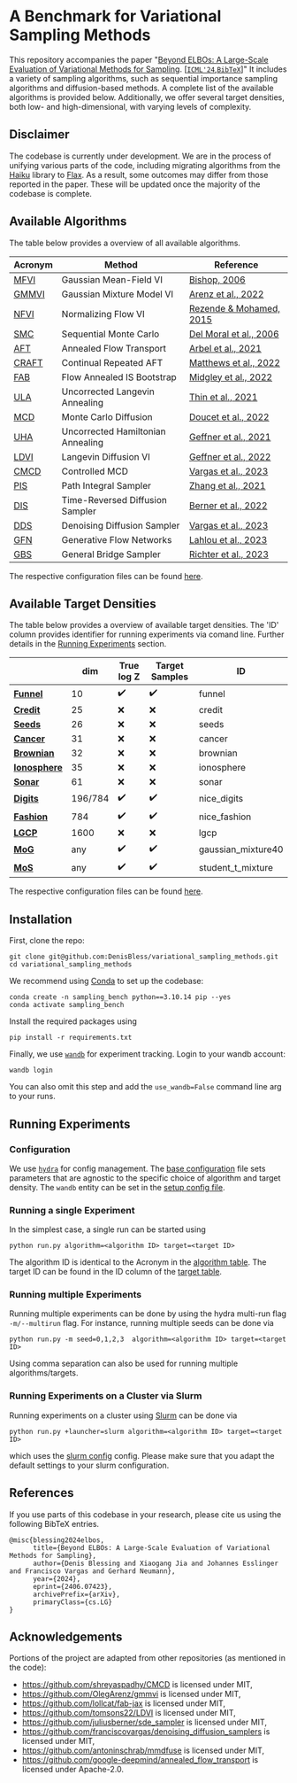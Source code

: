 # A Benchmark for Variational Sampling Methods

This repository accompanies the paper "[Beyond ELBOs: A Large-Scale Evaluation of Variational Methods for Sampling](https://arxiv.org/abs/2406.07423). [[`ICML'24`](https://openreview.net/forum?id=fVg9YrSllr),[`BibTeX`](#references)]" It includes a variety of sampling algorithms, such as sequential importance sampling algorithms and diffusion-based methods. A complete list of the available algorithms is provided below. Additionally, we offer several target densities, both low- and high-dimensional, with varying levels of complexity.
## Disclaimer
The codebase is currently under development. We are in the process of unifying various parts of the code, 
including migrating algorithms from the [Haiku](https://github.com/google-deepmind/dm-haiku) library to [Flax](https://github.com/google/flax). As a result, 
some outcomes may differ from those reported in the paper. 
These will be updated once the majority of the codebase is complete.

## Available Algorithms
The table below provides a overview of all available algorithms.

| **Acronym**               | **Method**                        | **Reference**                                                                                                                          |
|---------------------------|-----------------------------------|----------------------------------------------------------------------------------------------------------------------------------------|
| [MFVI](algorithms/mfvi)   | Gaussian Mean-Field VI            | [Bishop, 2006](https://www.microsoft.com/en-us/research/uploads/prod/2006/01/Bishop-Pattern-Recognition-and-Machine-Learning-2006.pdf) | 
| [GMMVI](algorithms/gmmvi) | Gaussian Mixture Model VI         | [Arenz et al., 2022](https://arxiv.org/abs/2209.11533)                                                                                 | 
| [NFVI](algorithms/nfvi)   | Normalizing Flow VI               | [Rezende & Mohamed, 2015](https://arxiv.org/abs/1505.05770)                                                                            |
| [SMC](algorithms/smc)     | Sequential Monte Carlo            | [Del Moral et al., 2006](https://www.stats.ox.ac.uk/~doucet/delmoral_doucet_jasra_sequentialmontecarlosamplersJRSSB.pdf)               | 
| [AFT](algorithms/aft)     | Annealed Flow Transport           | [Arbel et al., 2021](https://arxiv.org/abs/2102.07501)                                                                                 | 
| [CRAFT](algorithms/craft) | Continual Repeated AFT            | [Matthews et al., 2022](https://arxiv.org/abs/2201.13117)                                                                              |
| [FAB](algorithms/fab)     | Flow Annealed IS Bootstrap        | [Midgley et al., 2022](https://arxiv.org/abs/2208.01893)                                                                               | 
| [ULA](algorithms/ula)     | Uncorrected Langevin Annealing    | [Thin et al., 2021](https://arxiv.org/abs/2106.15921)                                                                                  | 
| [MCD](algorithms/mcd)     | Monte Carlo Diffusion             | [Doucet et al., 2022](https://arxiv.org/abs/2208.07698)                                                                                | 
| [UHA](algorithms/uha)     | Uncorrected Hamiltonian Annealing | [Geffner et al., 2021](https://arxiv.org/abs/2107.04150)                                                                               |
| [LDVI](algorithms/ldvi)   | Langevin Diffusion VI             | [Geffner et al., 2022](https://arxiv.org/abs/2208.07743)                                                                               | 
| [CMCD](algorithms/cmcd)   | Controlled MCD                    | [Vargas et al., 2023](https://arxiv.org/abs/2307.01050)                                                                                | 
| [PIS](algorithms/pis)     | Path Integral Sampler             | [Zhang et al., 2021](https://arxiv.org/abs/2111.15141)                                                                                 | 
| [DIS](algorithms/dis)     | Time-Reversed Diffusion Sampler   | [Berner et al., 2022](https://openreview.net/pdf?id=oYIjw37pTP)                                                                        | 
| [DDS](algorithms/dds)     | Denoising Diffusion Sampler       | [Vargas et al., 2023](https://arxiv.org/abs/2302.13834)                                                                                | 
| [GFN](algorithms/gfn)     | Generative Flow Networks          | [Lahlou et al., 2023](https://arxiv.org/abs/2301.12594)                                                                                | 
| [GBS](algorithms/gbs)     | General Bridge Sampler            | [Richter et al., 2023](https://arxiv.org/abs/2307.01198)                                                                               | 
The respective configuration files can be found [here](configs/algorithm).

## Available Target Densities
The table below provides a overview of available target densities. The 'ID' column provides identifier for running experiments 
via comand line. Further details in the [Running Experiments](#running-experiments) section.

|                                         | dim     | True log Z | Target Samples | ID                 |
|-----------------------------------------|---------|------------|----------------|--------------------|
| [**Funnel**](targets/funnel.py)         | 10      | ✔️         | ✔️             | funnel             |
| [**Credit**](targets/german_credit.py)  | 25      | ❌          | ❌              | credit             |
| [**Seeds**](targets/seeds.py)           | 26      | ❌          | ❌              | seeds              |
| [**Cancer**](targets/breast_cancer.py)  | 31      | ❌          | ❌              | cancer             |
| [**Brownian**](targets/brownian.py)     | 32      | ❌          | ❌              | brownian           |
| [**Ionosphere**](targets/ionosphere.py) | 35      | ❌          | ❌              | ionosphere         |
| [**Sonar**](targets/sonar.py)           | 61      | ❌          | ❌              | sonar              |
| [**Digits**](targets/nice.py)           | 196/784 | ✔️         | ✔️             | nice_digits        |
| [**Fashion**](targets/nice.py)          | 784     | ✔️         | ✔️             | nice_fashion       |
| [**LGCP**](targets/lgcp.py)             | 1600    | ❌          | ❌              | lgcp               |
| [**MoG**](targets/gmm40.py)             | any     | ✔️         | ✔️             | gaussian_mixture40 |
| [**MoS**](targets/student_t_mixture.py) | any     | ✔️         | ✔️             | student_t_mixture  |


The respective configuration files can be found [here](configs/target).

## Installation

First, clone the repo:

  ```
  git clone git@github.com:DenisBless/variational_sampling_methods.git
  cd variational_sampling_methods
  ```

We recommend using [Conda](https://conda.io/docs/user-guide/install/download.html) to set up the codebase:
  ```
  conda create -n sampling_bench python==3.10.14 pip --yes
  conda activate sampling_bench
  ```
Install the required packages using 
  ```
  pip install -r requirements.txt
  ```
Finally, we use [`wandb`](https://wandb.ai/) for experiment tracking. Login to your wandb account:
  ```
  wandb login
  ```
  You can also omit this step and add the `use_wandb=False` command line arg to your runs.


## Running Experiments

### Configuration
We use [`hydra`](https://hydra.cc/) for config management. The [base configuration](configs/base_conf.yaml) file sets 
parameters that are agnostic to the specific choice of algorithm and target density. The `wandb` entity can be set in the [setup config file](configs/setup.yaml).
### Running a single Experiment
In the simplest case, a single run can be started using
  ```
  python run.py algorithm=<algorithm ID> target=<target ID>
  ```
The algorithm ID is identical to the Acronym in the [algorithm table](#available-algorithms). The target ID can be found in the ID column of the [target table](#available-target-densities).
### Running multiple Experiments
Running multiple experiments can be done by using the hydra multi-run flag `-m/--multirun` flag.
For instance, running multiple seeds can be done via
  ```
  python run.py -m seed=0,1,2,3  algorithm=<algorithm ID> target=<target ID>
  ```
Using comma separation can also be used for running multiple algorithms/targets. 
### Running Experiments on a Cluster via Slurm
Running experiments on a cluster using [Slurm](https://slurm.schedmd.com/documentation.html) can be done via  
  ```
  python run.py +launcher=slurm algorithm=<algorithm ID> target=<target ID>
  ```
which uses the [slurm config](configs/launcher/slurm.yaml) config. Please make sure that you adapt the default settings to your slurm configuration.


## References

If you use parts of this codebase in your research, please cite us using the following BibTeX entries.

```
@misc{blessing2024elbos,
      title={Beyond ELBOs: A Large-Scale Evaluation of Variational Methods for Sampling}, 
      author={Denis Blessing and Xiaogang Jia and Johannes Esslinger and Francisco Vargas and Gerhard Neumann},
      year={2024},
      eprint={2406.07423},
      archivePrefix={arXiv},
      primaryClass={cs.LG}
}
```

## Acknowledgements
Portions of the project are adapted from other repositories (as mentioned in the code): 
- https://github.com/shreyaspadhy/CMCD is licensed under MIT,
- https://github.com/OlegArenz/gmmvi is licensed under MIT,
- https://github.com/lollcat/fab-jax is licensed under MIT,
- https://github.com/tomsons22/LDVI is licensed under MIT,
- https://github.com/juliusberner/sde_sampler is licensed under MIT,
- https://github.com/franciscovargas/denoising_diffusion_samplers is licensed under MIT,
- https://github.com/antoninschrab/mmdfuse is licensed under MIT,
- https://github.com/google-deepmind/annealed_flow_transport is licensed under Apache-2.0. 
